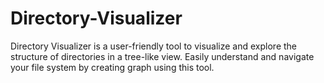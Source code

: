 # Directory-Visualizer
Directory Visualizer is a user-friendly tool to visualize and explore the structure of directories in a tree-like view. Easily understand and navigate your file system by creating graph using this tool.
